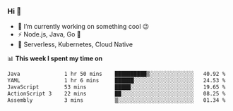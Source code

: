 ### Hi 👋

<!--
**nodejh/nodejh** is a ✨ _special_ ✨ repository because its `README.md` (this file) appears on your GitHub profile.

Here are some ideas to get you started:

- 🔭 I’m currently working on ...
- 🌱 I’m currently learning ...
- 👯 I’m looking to collaborate on ...
- 🤔 I’m looking for help with ...
- 💬 Ask me about ...
- 📫 How to reach me: ...
- 😄 Pronouns: ...
- ⚡ Fun fact: ...
-->

- 🔭 I’m currently working on something cool :wink:
- ⚡ Node.js, Java, Go :thought_balloon:
- 🤖 Serverless, Kubernetes, Cloud Native

📊 **This week I spent my time on**

<!--START_SECTION:waka-->

```txt
Java              1 hr 50 mins    ██████████▒░░░░░░░░░░░░░░   40.92 %
YAML              1 hr 6 mins     ██████░░░░░░░░░░░░░░░░░░░   24.53 %
JavaScript        53 mins         █████░░░░░░░░░░░░░░░░░░░░   19.65 %
ActionScript 3    22 mins         ██░░░░░░░░░░░░░░░░░░░░░░░   08.25 %
Assembly          3 mins          ▒░░░░░░░░░░░░░░░░░░░░░░░░   01.34 %
```

<!--END_SECTION:waka-->


<!--
:traffic_light: **Visitors**

![visitors](https://visitor-badge.glitch.me/badge?page_id=nodejh.nodejh)
-->
